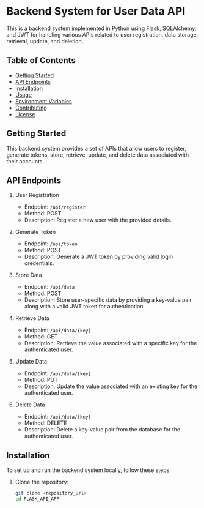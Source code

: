 # Backend System for User Data API

This is a backend system implemented in Python using Flask, SQLAlchemy, and JWT for handling various APIs related to user registration, data storage, retrieval, update, and deletion.

## Table of Contents
- [Getting Started](#getting-started)
- [API Endpoints](#api-endpoints)
- [Installation](#installation)
- [Usage](#usage)
- [Environment Variables](#environment-variables)
- [Contributing](#contributing)
- [License](#license)

## Getting Started

This backend system provides a set of APIs that allow users to register, generate tokens, store, retrieve, update, and delete data associated with their accounts.

## API Endpoints

1. User Registration
   - Endpoint: `/api/register`
   - Method: POST
   - Description: Register a new user with the provided details.

2. Generate Token
   - Endpoint: `/api/token`
   - Method: POST
   - Description: Generate a JWT token by providing valid login credentials.

3. Store Data
   - Endpoint: `/api/data`
   - Method: POST
   - Description: Store user-specific data by providing a key-value pair along with a valid JWT token for authentication.

4. Retrieve Data
   - Endpoint: `/api/data/{key}`
   - Method: GET
   - Description: Retrieve the value associated with a specific key for the authenticated user.

5. Update Data
   - Endpoint: `/api/data/{key}`
   - Method: PUT
   - Description: Update the value associated with an existing key for the authenticated user.

6. Delete Data
   - Endpoint: `/api/data/{key}`
   - Method: DELETE
   - Description: Delete a key-value pair from the database for the authenticated user.


## Installation

To set up and run the backend system locally, follow these steps:

1. Clone the repository:
   ```bash
   git clone <repository_url>
   cd FLASK_API_APP